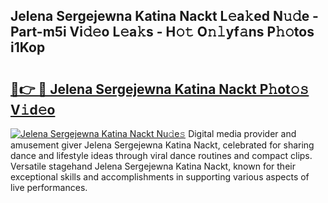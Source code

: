 ## Jelena Sergejewna Katina Nackt L𝚎a𝚔ed N𝚞𝚍e - Part-m5i Vi𝚍𝚎o L𝚎a𝚔s - H𝚘𝚝 O𝚗𝚕yf𝚊ns P𝚑𝚘tos i1Kop

# <h2><a href="http://kfe75q.oniu.top/?m=Jelena+Sergejewna+Katina+Nackt">🔗👉 🔴 Jelena Sergejewna Katina Nackt P𝚑ot𝚘𝚜 V𝚒d𝚎o</a></h2>

[![Jelena Sergejewna Katina Nackt Nu𝚍e𝚜](https://i.imgur.com/0qMVB7G.gif)](http://kfe75q.oniu.top/?m=Jelena+Sergejewna+Katina+Nackt)
Digital media provider and amusement giver Jelena Sergejewna Katina Nackt, celebrated for sharing dance and lifestyle ideas through viral dance routines and compact clips. Versatile stagehand Jelena Sergejewna Katina Nackt, known for their exceptional skills and accomplishments in supporting various aspects of live performances.  
